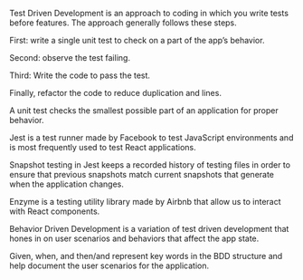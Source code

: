 Test Driven Development is an approach to coding in which you write tests before features. The approach generally follows these steps.  
  
First: write a single unit test to check on a part of the app’s behavior.  
  
Second: observe the test failing.  
  
Third: Write the code to pass the test.  
  
Finally, refactor the code to reduce duplication and lines.  

A unit test checks the smallest possible part of an application for proper behavior.  

Jest is a test runner made by Facebook to test JavaScript environments and is most frequently used to test React applications.

Snapshot testing in Jest keeps a recorded history of testing files in order to ensure that previous snapshots match current snapshots that generate when the application changes. 

Enzyme is a testing utility library made by Airbnb that allow us to interact with React components. 

Behavior Driven Development is a variation of test driven development that hones in on user scenarios and behaviors that affect the app state.  

Given, when, and then/and represent key words in the BDD structure and help document the user scenarios for the application.  
